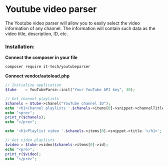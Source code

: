# Youtube video parser
The Youtube video parser will allow you to easily select the video information of any channel. The information will contain such data as the video title, description, ID, etc.

### Installation:

**Connect the composer in your file**

`composer require it-tech/youtubeparser`

**Connect vendor/autoload.php**

```php 
// Initialize application
$tube    = YouTubeParse::init("Your YouTube API key", 30);

// Get channel playlists
$chanels = $tube->chanel("YouTube channel ID");
echo '<h1>Channel playlists '.$chanels->items[0]->snippet->channelTitle.'</h1>';
echo "<pre>";
print_r($chanels);
echo "</pre>";

echo '<h1>Playlist video '.$chanels->items[0]->snippet->title.'</h1>';

// Get video playlists
$video = $tube->video($chanels->items[0]->id);
echo "<pre>";
print_r($video);
echo "</pre>";
```